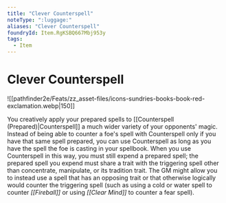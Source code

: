 ```yaml
---
title: "Clever Counterspell"
noteType: ":luggage:"
aliases: "Clever Counterspell"
foundryId: Item.RgKSBQ667Mbj953y
tags:
  - Item
---
```


# Clever Counterspell
![[pathfinder2e/Feats/zz_asset-files/icons-sundries-books-book-red-exclamation.webp|150]]

You creatively apply your prepared spells to [[Counterspell (Prepared)|Counterspell]] a much wider variety of your opponents' magic. Instead of being able to counter a foe's spell with Counterspell only if you have that same spell prepared, you can use Counterspell as long as you have the spell the foe is casting in your spellbook. When you use Counterspell in this way, you must still expend a prepared spell; the prepared spell you expend must share a trait with the triggering spell other than concentrate, manipulate, or its tradition trait. The GM might allow you to instead use a spell that has an opposing trait or that otherwise logically would counter the triggering spell (such as using a cold or water spell to counter _[[Fireball]]_ or using _[[Clear Mind]]_ to counter a fear spell).
